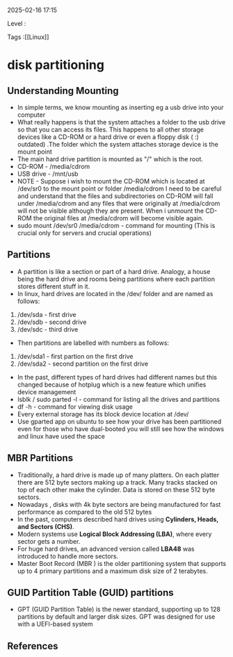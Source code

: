 
2025-02-16 17:15

Level : 

Tags :[[Linux]]

# disk partitioning

## Understanding Mounting
- In simple terms, we know mounting as inserting eg a usb drive into your computer 
- What really happens is that the system attaches a folder to the usb drive so that you can access its files. This happens to all other storage devices like a CD-ROM or a hard drive or even a floppy disk ( :) outdated) .The folder which the system attaches storage device is the mount point
- The main hard drive partition is mounted as "/" which is the root.
- CD-ROM - /media/cdrom
- USB drive - /mnt/usb
- NOTE - Suppose i wish to mount the CD-ROM which is located at /dev/sr0 to the mount point or folder /media/cdrom I need to be careful and understand that the files and subdirectories on CD-ROM will fall under /media/cdrom and any files that were originally at /media/cdrom will not be visible although they are present. When i unmount the CD-ROM the original files at /media/cdrom will become visible again.
- sudo mount /dev/sr0 /media/cdrom  - command for mounting (This is crucial only for servers and crucial operations)
## Partitions
- A partition is like a section or part of a hard drive. Analogy, a house being the hard drive and rooms being partitions where each partition stores different stuff in it.
- In linux, hard drives are located in the /dev/ folder and are named as follows:
1. /dev/sda - first drive
2. /dev/sdb - second drive
3. /dev/sdc - third drive
- Then partitions are labelled with numbers as follows:
1. /dev/sda1 - first partion on the first drive
2. /dev/sda2 - second partition on the first drive
- In the past, different types of hard drives had different names but this changed because of hotplug which is a new feature which unifies device management
- lsblk / sudo parted -l - command for listing all the drives and partitions
- df -h - command for viewing disk usage
- Every external storage has its block device location at /dev/
- Use gparted app on ubuntu to see how your drive has been partitioned even for those who have dual-booted you will still see how the windows and linux have used the space
## MBR Partitions
- Traditionally, a hard drive is made up of many platters. On each platter there are 512 byte sectors making up a track. Many tracks stacked on top of each other make the cylinder. Data is stored on these 512 byte sectors.
- Nowadays , disks with 4k byte sectors are being manufactured for fast performance as compared to the old 512 bytes
- In the past, computers described hard drives using **Cylinders, Heads, and Sectors (CHS)**.
- Modern systems use **Logical Block Addressing (LBA)**, where every sector gets a number.
- For huge hard drives, an advanced version called **LBA48** was introduced to handle more sectors.
- Master Boot Record (MBR ) is the older partitioning system that supports up to 4 primary partitions and a maximum disk size of 2 terabytes.
## GUID Partition Table (GUID) partitions
- GPT (GUID Partition Table) is the newer standard, supporting up to 128 partitions by default and larger disk sizes. GPT was designed for use with a UEFI-based system


## References
